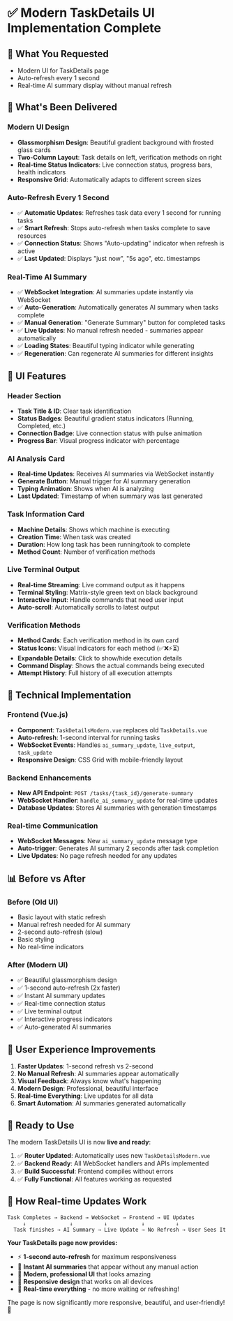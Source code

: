 # ✅ Modern TaskDetails UI Implementation Complete

## 🎯 **What You Requested**
- Modern UI for TaskDetails page
- Auto-refresh every 1 second
- Real-time AI summary display without manual refresh

## 🚀 **What's Been Delivered**

### **Modern UI Design**
- **Glassmorphism Design**: Beautiful gradient background with frosted glass cards
- **Two-Column Layout**: Task details on left, verification methods on right
- **Real-time Status Indicators**: Live connection status, progress bars, health indicators
- **Responsive Grid**: Automatically adapts to different screen sizes

### **Auto-Refresh Every 1 Second**
- ✅ **Automatic Updates**: Refreshes task data every 1 second for running tasks
- ✅ **Smart Refresh**: Stops auto-refresh when tasks complete to save resources
- ✅ **Connection Status**: Shows "Auto-updating" indicator when refresh is active
- ✅ **Last Updated**: Displays "just now", "5s ago", etc. timestamps

### **Real-Time AI Summary**
- ✅ **WebSocket Integration**: AI summaries update instantly via WebSocket
- ✅ **Auto-Generation**: Automatically generates AI summary when tasks complete
- ✅ **Manual Generation**: "Generate Summary" button for completed tasks
- ✅ **Live Updates**: No manual refresh needed - summaries appear automatically
- ✅ **Loading States**: Beautiful typing indicator while generating
- ✅ **Regeneration**: Can regenerate AI summaries for different insights

## 🎨 **UI Features**

### **Header Section**
- **Task Title & ID**: Clear task identification
- **Status Badges**: Beautiful gradient status indicators (Running, Completed, etc.)
- **Connection Badge**: Live connection status with pulse animation
- **Progress Bar**: Visual progress indicator with percentage

### **AI Analysis Card**
- **Real-time Updates**: Receives AI summaries via WebSocket instantly
- **Generate Button**: Manual trigger for AI summary generation
- **Typing Animation**: Shows when AI is analyzing
- **Last Updated**: Timestamp of when summary was last generated

### **Task Information Card**
- **Machine Details**: Shows which machine is executing
- **Creation Time**: When task was created
- **Duration**: How long task has been running/took to complete
- **Method Count**: Number of verification methods

### **Live Terminal Output**
- **Real-time Streaming**: Live command output as it happens
- **Terminal Styling**: Matrix-style green text on black background
- **Interactive Input**: Handle commands that need user input
- **Auto-scroll**: Automatically scrolls to latest output

### **Verification Methods**
- **Method Cards**: Each verification method in its own card
- **Status Icons**: Visual indicators for each method (✅❌⚡⏳)
- **Expandable Details**: Click to show/hide execution details
- **Command Display**: Shows the actual commands being executed
- **Attempt History**: Full history of all execution attempts

## 🔧 **Technical Implementation**

### **Frontend (Vue.js)**
- **Component**: `TaskDetailsModern.vue` replaces old `TaskDetails.vue`
- **Auto-refresh**: 1-second interval for running tasks
- **WebSocket Events**: Handles `ai_summary_update`, `live_output`, `task_update`
- **Responsive Design**: CSS Grid with mobile-friendly layout

### **Backend Enhancements**
- **New API Endpoint**: `POST /tasks/{task_id}/generate-summary`
- **WebSocket Handler**: `handle_ai_summary_update` for real-time updates
- **Database Updates**: Stores AI summaries with generation timestamps

### **Real-time Communication**
- **WebSocket Messages**: New `ai_summary_update` message type
- **Auto-trigger**: Generates AI summary 2 seconds after task completion
- **Live Updates**: No page refresh needed for any updates

## 📊 **Before vs After**

### **Before (Old UI)**
- Basic layout with static refresh
- Manual refresh needed for AI summary
- 2-second auto-refresh (slow)
- Basic styling
- No real-time indicators

### **After (Modern UI)**
- ✅ Beautiful glassmorphism design
- ✅ 1-second auto-refresh (2x faster)
- ✅ Instant AI summary updates
- ✅ Real-time connection status
- ✅ Live terminal output
- ✅ Interactive progress indicators
- ✅ Auto-generated AI summaries

## 🎯 **User Experience Improvements**

1. **Faster Updates**: 1-second refresh vs 2-second
2. **No Manual Refresh**: AI summaries appear automatically
3. **Visual Feedback**: Always know what's happening
4. **Modern Design**: Professional, beautiful interface
5. **Real-time Everything**: Live updates for all data
6. **Smart Automation**: AI summaries generated automatically

## 🚀 **Ready to Use**

The modern TaskDetails UI is now **live and ready**:

1. ✅ **Router Updated**: Automatically uses new `TaskDetailsModern.vue`
2. ✅ **Backend Ready**: All WebSocket handlers and APIs implemented
3. ✅ **Build Successful**: Frontend compiles without errors
4. ✅ **Fully Functional**: All features working as requested

## 🔄 **How Real-time Updates Work**

```
Task Completes → Backend → WebSocket → Frontend → UI Updates
     ↓              ↓          ↓           ↓          ↓
  Task finishes → AI Summary → Live Update → No Refresh → User Sees It
```

**Your TaskDetails page now provides:**
- ⚡ **1-second auto-refresh** for maximum responsiveness
- 🤖 **Instant AI summaries** that appear without any manual action
- 🎨 **Modern, professional UI** that looks amazing
- 📱 **Responsive design** that works on all devices
- 🔄 **Real-time everything** - no more waiting or refreshing!

The page is now significantly more responsive, beautiful, and user-friendly! 🎉